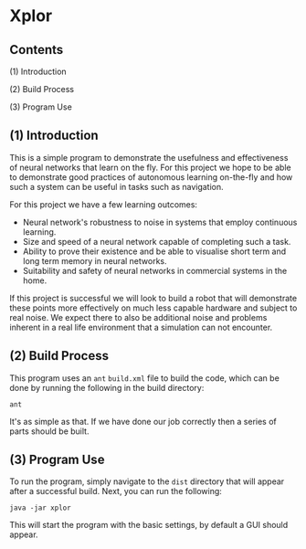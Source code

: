 # Xplor

## Contents

(1) Introduction

(2) Build Process

(3) Program Use

## (1) Introduction

This is a simple program to demonstrate the usefulness and effectiveness of
neural networks that learn on the fly. For this project we hope to be able to
demonstrate good practices of autonomous learning on-the-fly and how such a
system can be useful in tasks such as navigation.

For this project we have a few learning outcomes:

  * Neural network's robustness to noise in systems that employ continuous
  learning.
  * Size and speed of a neural network capable of completing such a task.
  * Ability to prove their existence and be able to visualise short term and
  long term memory in neural networks.
  * Suitability and safety of neural networks in commercial systems in the
  home.

If this project is successful we will look to build a robot that will
demonstrate these points more effectively on much less capable hardware and
subject to real noise. We expect there to also be additional noise and problems
inherent in a real life environment that a simulation can not encounter.

## (2) Build Process

This program uses an `ant` `build.xml` file to build the code, which can be
done by running the following in the build directory:

    ant

It's as simple as that. If we have done our job correctly then a series of
parts should be built.

## (3) Program Use

To run the program, simply navigate to the `dist` directory that will appear
after a successful build. Next, you can run the following:

    java -jar xplor

This will start the program with the basic settings, by default a GUI should
appear.
